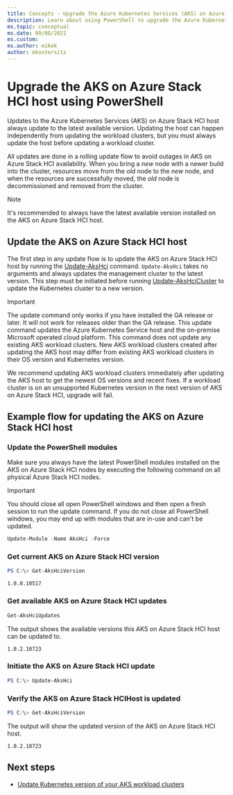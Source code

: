 ```yaml
---
title: Concepts - Upgrade the Azure Kubernetes Services (AKS) on Azure Stack HCI host using PowerShell
description: Learn about using PowerShell to upgrade the Azure Kubernetes Service (AKS) on Azure Stack HCI host.
ms.topic: conceptual
ms.date: 09/08/2021
ms.custom: 
ms.author: mikek
author: mkostersitz
---
```


# Upgrade the AKS on Azure Stack HCI host using PowerShell

Updates to the Azure Kubernetes Services (AKS) on Azure Stack HCI host always update to the latest available version. Updating the host can happen independently from updating the workload clusters, but you must always update the host before updating a workload cluster.

All updates are done in a rolling update flow to avoid outages in AKS on Azure Stack HCI availability. When you bring a _new_ node with a newer build into the cluster, resources move from the _old_ node to the _new_ node, and when the resources are successfully moved, the _old_ node is decommissioned and removed from the cluster.

> [!Note]
> It's recommended to always have the latest available version installed on the AKS on Azure Stack HCI host.

## Update the AKS on Azure Stack HCI host

The first step in any update flow is to update the AKS on Azure Stack HCI host by running the [Update-AksHci](./reference/ps/update-akshci.md) command. `Update-AksHci` takes no arguments and always updates the management cluster to the latest version. This step must be initiated before running [Update-AksHciCluster](./reference/ps/update-akshcicluster.md) to update the Kubernetes cluster to a new version.

> [!Important]
> The update command only works if you have installed the GA release or later. It will not work for releases older than the GA release. This update command updates the Azure Kubernetes Service host and the on-premise Microsoft operated cloud platform. This command does not update any existing AKS workload clusters. New AKS workload clusters created after updating the AKS host may differ from existing AKS workload clusters in their OS version and Kubernetes version.

We recommend updating AKS workload clusters immediately after updating the AKS host to get the newest OS versions and recent fixes. If a workload cluster is on an unsupported Kubernetes version in the next version of AKS on Azure Stack HCI, upgrade will fail.

## Example flow for updating the AKS on Azure Stack HCI host

### Update the PowerShell modules

Make sure you always have the latest PowerShell modules installed on the AKS on Azure Stack HCI nodes by executing the following command on all physical Azure Stack HCI nodes. 

> [!Important]
> You should close all open PowerShell windows and then open a fresh session to run the update command. If you do not close all PowerShell windows, you may end up with modules that are in-use and can't be updated.

```powershell
Update-Module -Name AksHci -Force
```

### Get current AKS on Azure Stack HCI version

```powershell
PS C:\> Get-AksHciVersion                    
```

```output
1.0.0.10517
```

### Get available AKS on Azure Stack HCI updates

```powershell
Get-AksHciUpdates
```

The output shows the available versions this AKS on Azure Stack HCI host can be updated to.

```output
1.0.2.10723
```

### Initiate the AKS on Azure Stack HCI update

```powershell
PS C:\> Update-AksHci
```

### Verify the AKS on Azure Stack HCIHost is updated

```powershell
PS C:\> Get-AksHciVersion
```

The output will show the updated version of the AKS on Azure Stack HCI host.

```output
1.0.2.10723
```

## Next steps

- [Update Kubernetes version of your AKS workload clusters](upgrade.md)



<!-- LINKS - external -->


<!-- LINKS - internal -->